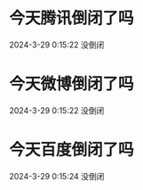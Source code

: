 # 今天腾讯倒闭了吗

2024-3-29 0:15:22 没倒闭

# 今天微博倒闭了吗

2024-3-29 0:15:22 没倒闭

# 今天百度倒闭了吗

2024-3-29 0:15:24 没倒闭

